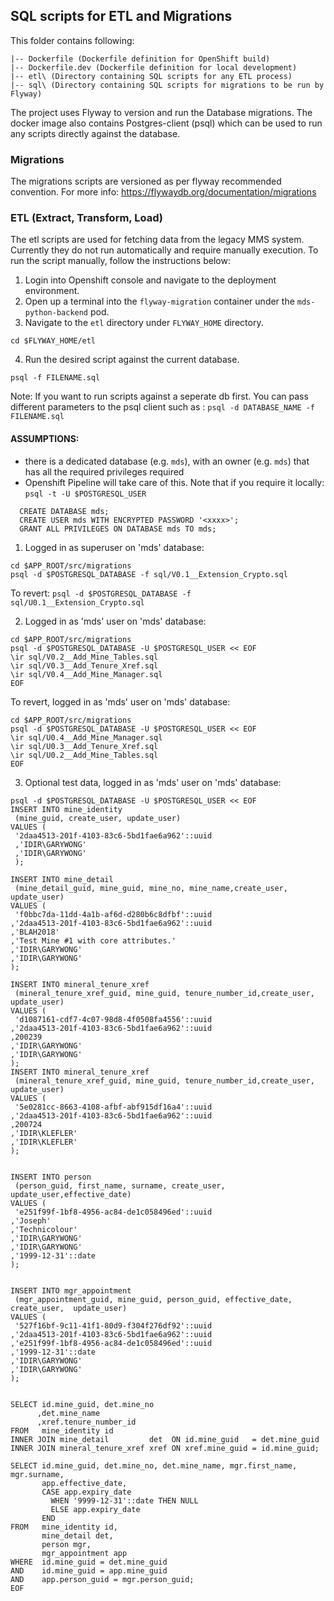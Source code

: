 ## SQL scripts for ETL and Migrations
This folder contains following:
```
|-- Dockerfile (Dockerfile definition for OpenShift build)
|-- Dockerfile.dev (Dockerfile definition for local development)
|-- etl\ (Directory containing SQL scripts for any ETL process)
|-- sql\ (Directory containing SQL scripts for migrations to be run by Flyway)
```

The project uses Flyway to version and run the Database migrations. The docker image also contains Postgres-client (psql)
which can be used to run any scripts directly against the database.

### Migrations

The migrations scripts are versioned as per flyway recommended convention. For more info:
https://flywaydb.org/documentation/migrations

### ETL (Extract, Transform, Load)

The etl scripts are used for fetching data from the legacy MMS system. Currently they do not run automatically and require
manually execution.
To run the script manually, follow the instructions below:
1. Login into Openshift console and navigate to the deployment environment.
2. Open up a terminal into the `flyway-migration` container under the `mds-python-backend` pod.
3. Navigate to the `etl` directory under `FLYWAY_HOME` directory.
```
cd $FLYWAY_HOME/etl
```
4. Run the desired script against the current database.
```
psql -f FILENAME.sql
```

Note: If you want to run scripts against a seperate db first. You can pass different parameters to the psql client such as : `psql -d DATABASE_NAME -f FILENAME.sql`


#### ASSUMPTIONS:
- there is a dedicated database (e.g. `mds`), with an owner (e.g. `mds`) that has all the required privileges required
- Openshift Pipeline will take care of this.  Note that if you require it locally:
   `psql -t -U $POSTGRESQL_USER`

```
  CREATE DATABASE mds;
  CREATE USER mds WITH ENCRYPTED PASSWORD '<xxxx>';
  GRANT ALL PRIVILEGES ON DATABASE mds TO mds;
```
1. Logged in as superuser on 'mds' database:

```
cd $APP_ROOT/src/migrations
psql -d $POSTGRESQL_DATABASE -f sql/V0.1__Extension_Crypto.sql
```

To revert: `psql -d $POSTGRESQL_DATABASE -f sql/U0.1__Extension_Crypto.sql`

2. Logged in as 'mds' user on 'mds' database:

```
cd $APP_ROOT/src/migrations
psql -d $POSTGRESQL_DATABASE -U $POSTGRESQL_USER << EOF
\ir sql/V0.2__Add_Mine_Tables.sql
\ir sql/V0.3__Add_Tenure_Xref.sql
\ir sql/V0.4__Add_Mine_Manager.sql
EOF
```

To revert, logged in as 'mds' user on 'mds' database:

```
cd $APP_ROOT/src/migrations
psql -d $POSTGRESQL_DATABASE -U $POSTGRESQL_USER << EOF
\ir sql/U0.4__Add_Mine_Manager.sql
\ir sql/U0.3__Add_Tenure_Xref.sql
\ir sql/U0.2__Add_Mine_Tables.sql
EOF
```

3. Optional test data, logged in as 'mds' user on 'mds' database:

```
psql -d $POSTGRESQL_DATABASE -U $POSTGRESQL_USER << EOF
INSERT INTO mine_identity
 (mine_guid, create_user, update_user)
VALUES (
 '2daa4513-201f-4103-83c6-5bd1fae6a962'::uuid
 ,'IDIR\GARYWONG'
 ,'IDIR\GARYWONG'
 );

INSERT INTO mine_detail
 (mine_detail_guid, mine_guid, mine_no, mine_name,create_user, update_user)
VALUES (
 'f0bbc7da-11dd-4a1b-af6d-d280b6c8dfbf'::uuid
,'2daa4513-201f-4103-83c6-5bd1fae6a962'::uuid
,'BLAH2018'
,'Test Mine #1 with core attributes.'
,'IDIR\GARYWONG'
,'IDIR\GARYWONG'
);

INSERT INTO mineral_tenure_xref
 (mineral_tenure_xref_guid, mine_guid, tenure_number_id,create_user, update_user)
VALUES (
 'd1087161-cdf7-4c07-98d8-4f0508fa4556'::uuid
,'2daa4513-201f-4103-83c6-5bd1fae6a962'::uuid
,200239
,'IDIR\GARYWONG'
,'IDIR\GARYWONG'
);
INSERT INTO mineral_tenure_xref
 (mineral_tenure_xref_guid, mine_guid, tenure_number_id,create_user, update_user)
VALUES (
 '5e0281cc-8663-4108-afbf-abf915df16a4'::uuid
,'2daa4513-201f-4103-83c6-5bd1fae6a962'::uuid
,200724
,'IDIR\KLEFLER'
,'IDIR\KLEFLER'
);


INSERT INTO person
 (person_guid, first_name, surname, create_user, update_user,effective_date)
VALUES (
 'e251f99f-1bf8-4956-ac84-de1c058496ed'::uuid
,'Joseph'
,'Technicolour'
,'IDIR\GARYWONG'
,'IDIR\GARYWONG'
,'1999-12-31'::date
);


INSERT INTO mgr_appointment
 (mgr_appointment_guid, mine_guid, person_guid, effective_date, create_user,  update_user)
VALUES (
 '527f16bf-9c11-41f1-80d9-f304f276df92'::uuid
,'2daa4513-201f-4103-83c6-5bd1fae6a962'::uuid
,'e251f99f-1bf8-4956-ac84-de1c058496ed'::uuid
,'1999-12-31'::date
,'IDIR\GARYWONG'
,'IDIR\GARYWONG'
);


SELECT id.mine_guid, det.mine_no
      ,det.mine_name
      ,xref.tenure_number_id
FROM   mine_identity id
INNER JOIN mine_detail         det  ON id.mine_guid   = det.mine_guid
INNER JOIN mineral_tenure_xref xref ON xref.mine_guid = id.mine_guid;

SELECT id.mine_guid, det.mine_no, det.mine_name, mgr.first_name, mgr.surname,
       app.effective_date,
       CASE app.expiry_date
         WHEN '9999-12-31'::date THEN NULL
         ELSE app.expiry_date
       END
FROM   mine_identity id,
       mine_detail det,
       person mgr,
       mgr_appointment app
WHERE  id.mine_guid = det.mine_guid
AND    id.mine_guid = app.mine_guid
AND    app.person_guid = mgr.person_guid;
EOF
```